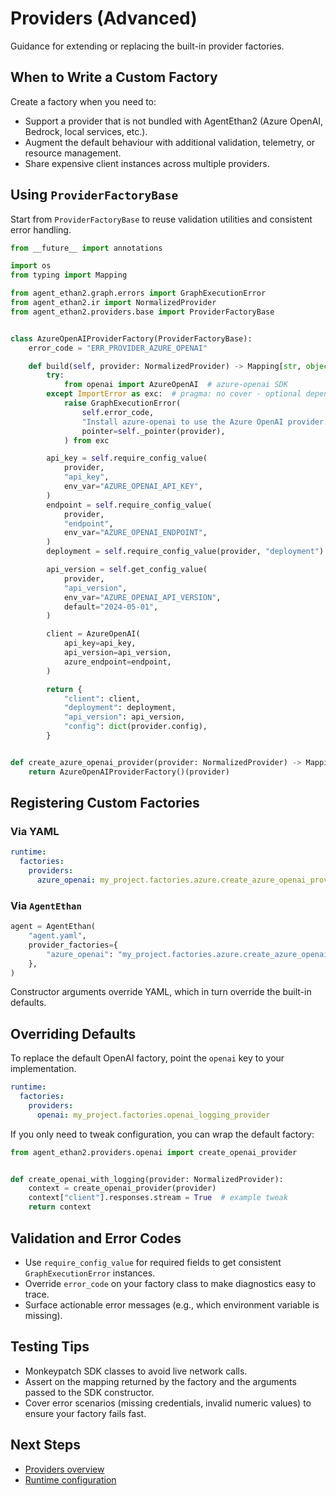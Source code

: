 # Providers (Advanced)

Guidance for extending or replacing the built-in provider factories.

## When to Write a Custom Factory

Create a factory when you need to:

- Support a provider that is not bundled with AgentEthan2 (Azure OpenAI, Bedrock, local services, etc.).
- Augment the default behaviour with additional validation, telemetry, or resource management.
- Share expensive client instances across multiple providers.

## Using `ProviderFactoryBase`

Start from `ProviderFactoryBase` to reuse validation utilities and consistent error handling.

```python
from __future__ import annotations

import os
from typing import Mapping

from agent_ethan2.graph.errors import GraphExecutionError
from agent_ethan2.ir import NormalizedProvider
from agent_ethan2.providers.base import ProviderFactoryBase


class AzureOpenAIProviderFactory(ProviderFactoryBase):
    error_code = "ERR_PROVIDER_AZURE_OPENAI"

    def build(self, provider: NormalizedProvider) -> Mapping[str, object]:
        try:
            from openai import AzureOpenAI  # azure-openai SDK
        except ImportError as exc:  # pragma: no cover - optional dependency
            raise GraphExecutionError(
                self.error_code,
                "Install azure-openai to use the Azure OpenAI provider.",
                pointer=self._pointer(provider),
            ) from exc

        api_key = self.require_config_value(
            provider,
            "api_key",
            env_var="AZURE_OPENAI_API_KEY",
        )
        endpoint = self.require_config_value(
            provider,
            "endpoint",
            env_var="AZURE_OPENAI_ENDPOINT",
        )
        deployment = self.require_config_value(provider, "deployment")

        api_version = self.get_config_value(
            provider,
            "api_version",
            env_var="AZURE_OPENAI_API_VERSION",
            default="2024-05-01",
        )

        client = AzureOpenAI(
            api_key=api_key,
            api_version=api_version,
            azure_endpoint=endpoint,
        )

        return {
            "client": client,
            "deployment": deployment,
            "api_version": api_version,
            "config": dict(provider.config),
        }


def create_azure_openai_provider(provider: NormalizedProvider) -> Mapping[str, object]:
    return AzureOpenAIProviderFactory()(provider)
```

## Registering Custom Factories

### Via YAML

```yaml
runtime:
  factories:
    providers:
      azure_openai: my_project.factories.azure.create_azure_openai_provider
```

### Via `AgentEthan`

```python
agent = AgentEthan(
    "agent.yaml",
    provider_factories={
        "azure_openai": "my_project.factories.azure.create_azure_openai_provider",
    },
)
```

Constructor arguments override YAML, which in turn override the built-in defaults.

## Overriding Defaults

To replace the default OpenAI factory, point the `openai` key to your implementation.

```yaml
runtime:
  factories:
    providers:
      openai: my_project.factories.openai_logging_provider
```

If you only need to tweak configuration, you can wrap the default factory:

```python
from agent_ethan2.providers.openai import create_openai_provider


def create_openai_with_logging(provider: NormalizedProvider):
    context = create_openai_provider(provider)
    context["client"].responses.stream = True  # example tweak
    return context
```

## Validation and Error Codes

- Use `require_config_value` for required fields to get consistent `GraphExecutionError` instances.
- Override `error_code` on your factory class to make diagnostics easy to trace.
- Surface actionable error messages (e.g., which environment variable is missing).

## Testing Tips

- Monkeypatch SDK classes to avoid live network calls.
- Assert on the mapping returned by the factory and the arguments passed to the SDK constructor.
- Cover error scenarios (missing credentials, invalid numeric values) to ensure your factory fails fast.

## Next Steps

- [Providers overview](./providers.md)
- [Runtime configuration](./runtime-config.md)
